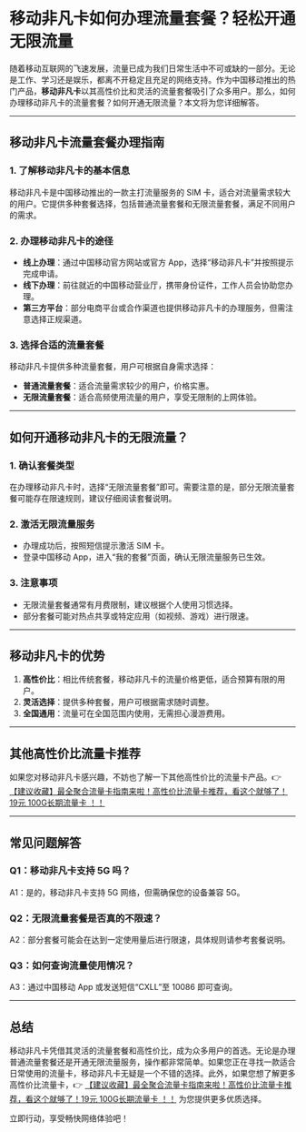 # 移动非凡卡如何办理流量套餐？轻松开通无限流量

随着移动互联网的飞速发展，流量已成为我们日常生活中不可或缺的一部分。无论是工作、学习还是娱乐，都离不开稳定且充足的网络支持。作为中国移动推出的热门产品，**移动非凡卡**以其高性价比和灵活的流量套餐吸引了众多用户。那么，如何办理移动非凡卡的流量套餐？如何开通无限流量？本文将为您详细解答。

---

## 移动非凡卡流量套餐办理指南

### 1. 了解移动非凡卡的基本信息  
移动非凡卡是中国移动推出的一款主打流量服务的 SIM 卡，适合对流量需求较大的用户。它提供多种套餐选择，包括普通流量套餐和无限流量套餐，满足不同用户的需求。

### 2. 办理移动非凡卡的途径  
- **线上办理**：通过中国移动官方网站或官方 App，选择“移动非凡卡”并按照提示完成申请。  
- **线下办理**：前往就近的中国移动营业厅，携带身份证件，工作人员会协助您办理。  
- **第三方平台**：部分电商平台或合作渠道也提供移动非凡卡的办理服务，但需注意选择正规渠道。

### 3. 选择合适的流量套餐  
移动非凡卡提供多种流量套餐，用户可根据自身需求选择：  
- **普通流量套餐**：适合流量需求较少的用户，价格实惠。  
- **无限流量套餐**：适合高频使用流量的用户，享受无限制的上网体验。

---

## 如何开通移动非凡卡的无限流量？

### 1. 确认套餐类型  
在办理移动非凡卡时，选择“无限流量套餐”即可。需要注意的是，部分无限流量套餐可能存在限速规则，建议仔细阅读套餐说明。

### 2. 激活无限流量服务  
- 办理成功后，按照短信提示激活 SIM 卡。  
- 登录中国移动 App，进入“我的套餐”页面，确认无限流量服务已生效。

### 3. 注意事项  
- 无限流量套餐通常有月费限制，建议根据个人使用习惯选择。  
- 部分套餐可能对热点共享或特定应用（如视频、游戏）进行限速。

---

## 移动非凡卡的优势

1. **高性价比**：相比传统套餐，移动非凡卡的流量价格更低，适合预算有限的用户。  
2. **灵活选择**：提供多种套餐，用户可根据需求随时调整。  
3. **全国通用**：流量可在全国范围内使用，无需担心漫游费用。

---

## 其他高性价比流量卡推荐

如果您对移动非凡卡感兴趣，不妨也了解一下其他高性价比的流量卡产品。👉 [【建议收藏】最全聚合流量卡指南来啦！高性价比流量卡推荐，看这个就够了！19元 100G长期流量卡 ！！](https://bit.ly/Liuliangka)

---

## 常见问题解答

### Q1：移动非凡卡支持 5G 吗？  
A1：是的，移动非凡卡支持 5G 网络，但需确保您的设备兼容 5G。

### Q2：无限流量套餐是否真的不限速？  
A2：部分套餐可能会在达到一定使用量后进行限速，具体规则请参考套餐说明。

### Q3：如何查询流量使用情况？  
A3：通过中国移动 App 或发送短信“CXLL”至 10086 即可查询。

---

## 总结

移动非凡卡凭借其灵活的流量套餐和高性价比，成为众多用户的首选。无论是办理普通流量套餐还是开通无限流量服务，操作都非常简单。如果您正在寻找一款适合日常使用的流量卡，移动非凡卡无疑是一个不错的选择。此外，如果您想了解更多高性价比流量卡，👉 [【建议收藏】最全聚合流量卡指南来啦！高性价比流量卡推荐，看这个就够了！19元 100G长期流量卡 ！！](https://bit.ly/Liuliangka) 为您提供更多优质选择。

立即行动，享受畅快网络体验吧！